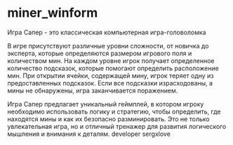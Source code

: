 # miner_winform
Игра Сапер - это классическая компьютерная игра-головоломка

В игре присутствуют различные уровни сложности, от новичка до эксперта, которые определяются размером игрового поля и количеством мин. На каждом уровне игрок получает определенное количество подсказок, которые помогают определить расположение мин. При открытии ячейки, содержащей мину, игрок теряет одну из предоставленных подсказок. Если все подсказки израсходованы, а мины не обнаружены, игра заканчивается поражением.

Игра Сапер предлагает уникальный геймплей, в котором игроку необходимо использовать логику и стратегию, чтобы определить, где находятся мины и как их безопасно разминировать. Это не только увлекательная игра, но и отличный тренажер для развития логического мышления и внимания к деталям.
developer sergxlove
